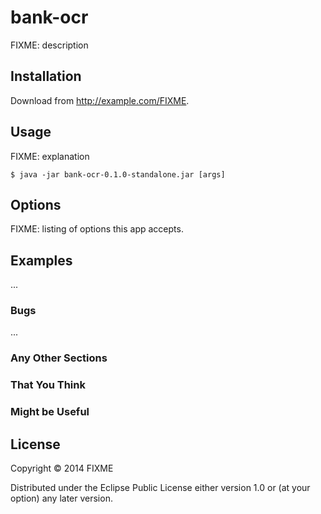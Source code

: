 # bank-ocr

FIXME: description

## Installation

Download from http://example.com/FIXME.

## Usage

FIXME: explanation

    $ java -jar bank-ocr-0.1.0-standalone.jar [args]

## Options

FIXME: listing of options this app accepts.

## Examples

...

### Bugs

...

### Any Other Sections
### That You Think
### Might be Useful

## License

Copyright © 2014 FIXME

Distributed under the Eclipse Public License either version 1.0 or (at
your option) any later version.
